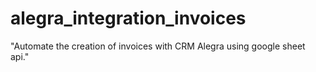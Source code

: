 # alegra_integration_invoices
"Automate the creation of invoices with CRM Alegra using google sheet api."






